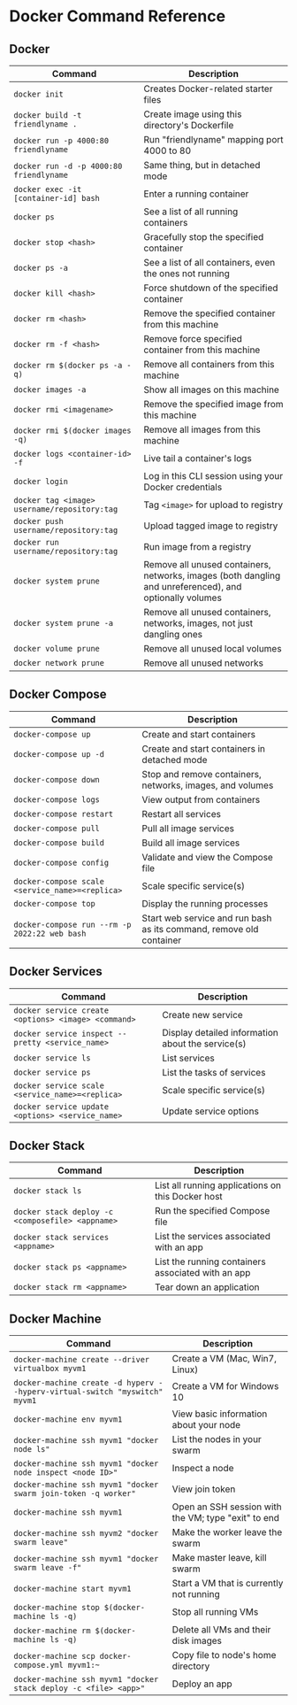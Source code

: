 # Docker Command Reference

## Docker

| Command                                       | Description                                                                                           |
|-----------------------------------------------|-------------------------------------------------------------------------------------------------------|
| `docker init`                                 | Creates Docker-related starter files                                                                 |
| `docker build -t friendlyname .`             | Create image using this directory's Dockerfile                                                       |
| `docker run -p 4000:80 friendlyname`         | Run "friendlyname" mapping port 4000 to 80                                                           |
| `docker run -d -p 4000:80 friendlyname`      | Same thing, but in detached mode                                                                     |
| `docker exec -it [container-id] bash`        | Enter a running container                                                                            |
| `docker ps`                                  | See a list of all running containers                                                                 |
| `docker stop <hash>`                         | Gracefully stop the specified container                                                              |
| `docker ps -a`                               | See a list of all containers, even the ones not running                                              |
| `docker kill <hash>`                         | Force shutdown of the specified container                                                            |
| `docker rm <hash>`                           | Remove the specified container from this machine                                                     |
| `docker rm -f <hash>`                        | Remove force specified container from this machine                                                   |
| `docker rm $(docker ps -a -q)`               | Remove all containers from this machine                                                              |
| `docker images -a`                           | Show all images on this machine                                                                      |
| `docker rmi <imagename>`                     | Remove the specified image from this machine                                                         |
| `docker rmi $(docker images -q)`             | Remove all images from this machine                                                                  |
| `docker logs <container-id> -f`              | Live tail a container's logs                                                                         |
| `docker login`                               | Log in this CLI session using your Docker credentials                                                |
| `docker tag <image> username/repository:tag` | Tag `<image>` for upload to registry                                                                 |
| `docker push username/repository:tag`        | Upload tagged image to registry                                                                      |
| `docker run username/repository:tag`         | Run image from a registry                                                                            |
| `docker system prune`                        | Remove all unused containers, networks, images (both dangling and unreferenced), and optionally volumes |
| `docker system prune -a`                     | Remove all unused containers, networks, images, not just dangling ones                               |
| `docker volume prune`                        | Remove all unused local volumes                                                                      |
| `docker network prune`                       | Remove all unused networks                                                                           |

## Docker Compose

| Command                                        | Description                                                                                           |
|------------------------------------------------|-------------------------------------------------------------------------------------------------------|
| `docker-compose up`                           | Create and start containers                                                                          |
| `docker-compose up -d`                        | Create and start containers in detached mode                                                        |
| `docker-compose down`                         | Stop and remove containers, networks, images, and volumes                                           |
| `docker-compose logs`                         | View output from containers                                                                         |
| `docker-compose restart`                      | Restart all services                                                                                |
| `docker-compose pull`                         | Pull all image services                                                                             |
| `docker-compose build`                        | Build all image services                                                                            |
| `docker-compose config`                       | Validate and view the Compose file                                                                 |
| `docker-compose scale <service_name>=<replica>` | Scale specific service(s)                                                                           |
| `docker-compose top`                          | Display the running processes                                                                       |
| `docker-compose run --rm -p 2022:22 web bash` | Start web service and run bash as its command, remove old container                                 |

## Docker Services

| Command                                           | Description                                                                                           |
|---------------------------------------------------|-------------------------------------------------------------------------------------------------------|
| `docker service create <options> <image> <command>` | Create new service                                                                                   |
| `docker service inspect --pretty <service_name>`  | Display detailed information about the service(s)                                                    |
| `docker service ls`                               | List services                                                                                        |
| `docker service ps`                               | List the tasks of services                                                                           |
| `docker service scale <service_name>=<replica>`   | Scale specific service(s)                                                                            |
| `docker service update <options> <service_name>`  | Update service options                                                                               |

## Docker Stack

| Command                                          | Description                                                                                           |
|--------------------------------------------------|-------------------------------------------------------------------------------------------------------|
| `docker stack ls`                                | List all running applications on this Docker host                                                    |
| `docker stack deploy -c <composefile> <appname>` | Run the specified Compose file                                                                       |
| `docker stack services <appname>`               | List the services associated with an app                                                             |
| `docker stack ps <appname>`                     | List the running containers associated with an app                                                   |
| `docker stack rm <appname>`                     | Tear down an application                                                                             |

## Docker Machine

| Command                                         |  Description                                                                                         |
|-------------------------------------------------|------------------------------------------------------------------------------------------------------|
| `docker-machine create --driver virtualbox myvm1`                     | Create a VM (Mac, Win7, Linux)                                                                       |
| `docker-machine create -d hyperv --hyperv-virtual-switch "myswitch" myvm1` | Create a VM for Windows 10                                                                           |
| `docker-machine env myvm1`                                            | View basic information about your node                                                               |
| `docker-machine ssh myvm1 "docker node ls"`                           | List the nodes in your swarm                                                                         |
| `docker-machine ssh myvm1 "docker node inspect <node ID>"`            | Inspect a node                                                                                       |
| `docker-machine ssh myvm1 "docker swarm join-token -q worker"`        | View join token                                                                                      |
| `docker-machine ssh myvm1`                                            | Open an SSH session with the VM; type "exit" to end                                                  |
| `docker-machine ssh myvm2 "docker swarm leave"`                       | Make the worker leave the swarm                                                                      |
| `docker-machine ssh myvm1 "docker swarm leave -f"`                    | Make master leave, kill swarm                                                                        |
| `docker-machine start myvm1`                                         | Start a VM that is currently not running                                                             |
| `docker-machine stop $(docker-machine ls -q)`                         | Stop all running VMs                                                                                 |
| `docker-machine rm $(docker-machine ls -q)`                           | Delete all VMs and their disk images                                                                 |
| `docker-machine scp docker-compose.yml myvm1:~`                      | Copy file to node's home directory                                                                   |
| `docker-machine ssh myvm1 "docker stack deploy -c <file> <app>"`      | Deploy an app                                                                                        |